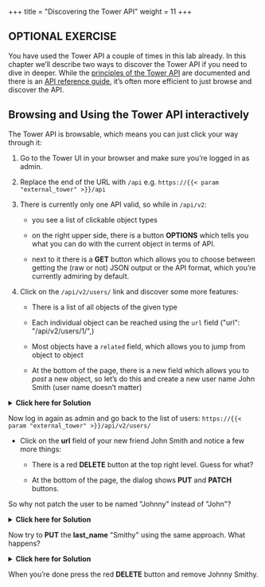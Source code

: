 +++
title = "Discovering the Tower API"
weight = 11
+++

## OPTIONAL EXERCISE

You have used the Tower API a couple of times in this lab already. In this chapter we’ll describe two ways to discover the Tower API if you need to dive in deeper. While the [principles of the Tower API](https://docs.ansible.com/ansible-tower/latest/html/towerapi/index.html) are documented and there is an [API reference guide](https://docs.ansible.com/ansible-tower/latest/html/towerapi/api_ref.html#/), it’s often more efficient to just browse and discover the API.

## Browsing and Using the Tower API interactively

The Tower API is browsable, which means you can just click your way
through it:

1. Go to the Tower UI in your browser and make sure you’re logged in as admin.

1. Replace the end of the URL with `/api` e.g. `https://{{< param "external_tower" >}}/api`

1. There is currently only one API valid, so while in `/api/v2`:

    - you see a list of clickable object types

    - on the right upper side, there is a button **OPTIONS** which tells you what you can do with the current object in terms of API.

    - next to it there is a **GET** button which allows you to choose between getting the (raw or not) JSON output or the API format, which you’re currently admiring by default.

1. Click on the `/api/v2/users/` link and discover some more features:

    - There is a list of all objects of the given type

    - Each individual object can be reached using the `url` field ("url": "/api/v2/users/1/",)

    - Most objects have a `related` field, which allows you to jump from object to object

    - At the bottom of the page, there is a new field which allows you to *post* a new object, so let’s do this and create a new user name John Smith (user name doesn’t matter)

<details><summary><b>Click here for Solution</b></summary>
<hr/>
<p>

The JSON should roughly look like this:

```JSON
{
    "username": "jsmith",
    "first_name": "John",
    "last_name": "Smith",
    "email": "jsmith@example.com",
    "is_superuser": false,
    "is_system_auditor": false,
    "password": "redhat"
}
```

and the result should be a 201 telling you about your success. You can login with the password and see that you see… nothing, because you have no rights.

</p>
<hr/>
</details>

Now log in again as admin and go back to the list of users:
`https://{{< param "external_tower" >}}/api/v2/users/`

- Click on the **url** field of your new friend John Smith and notice a few more things:

  - There is a red **DELETE** button at the top right level. Guess for what?

  - At the bottom of the page, the dialog shows **PUT** and **PATCH** buttons.

So why not patch the user to be named "Johnny" instead of "John"?

<details><summary><b>Click here for Solution</b></summary>
<hr/>
<p>

Add this to the **CONTENT** field:

```JSON
{
    "first_name": "Johnny"
}
```

And press the **PATCH** button.

</p>
<hr/>
</details>

Now try to **PUT** the **last\_name** "Smithy" using the same approach. What happens?

<details><summary><b>Click here for Solution</b></summary>
<hr/>
<p>

Enter this into the **CONTENT** field and press **PUT**:

```JSON
{
    "last_name": "Smithy"
}
```

This will fail. In the case of **PUT** you need to enter all mandatory fields, even if you don’t want to modify them:

```JSON
{
    "username": "jsmith",
    "last_name": "Smithy"
}
```

</p>
<hr/>
</details>

When you’re done press the red **DELETE** button and remove Johnny Smithy.
